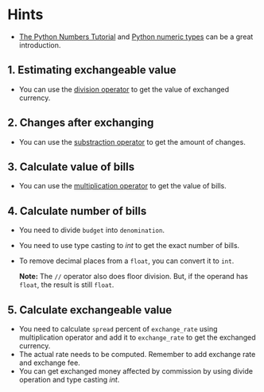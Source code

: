 # Hints

-   [The Python Numbers Tutorial](https://docs.python.org/3/tutorial/introduction.html#numbers) and [Python numeric types](https://docs.python.org/3.9/library/stdtypes.html#numeric-types-int-float-complex) can be a great introduction.

## 1. Estimating exchangeable value

-   You can use the [division operator](https://docs.python.org/3/tutorial/introduction.html#numbers) to get the value of exchanged currency.

## 2. Changes after exchanging

-   You can use the [substraction operator](https://docs.python.org/3/tutorial/introduction.html#numbers) to get the amount of changes.

## 3. Calculate value of bills

-   You can use the [multiplication operator](https://docs.python.org/3/tutorial/introduction.html#numbers) to get the value of bills.

## 4. Calculate number of bills

-   You need to divide `budget` into `denomination`.
-   You need to use type casting to _int_ to get the exact number of bills.
-   To remove decimal places from a `float`, you can convert it to `int`.

    **Note:** The `//` operator also does floor division. But, if the operand has `float`, the result is still `float`.

## 5. Calculate exchangeable value

-   You need to calculate `spread` percent of `exchange_rate` using multiplication operator and add it to `exchange_rate` to get the exchanged currency.
-   The actual rate needs to be computed. Remember to add exchange rate and exchange fee.
-   You can get exchanged money affected by commission by using divide operation and type casting _int_.
